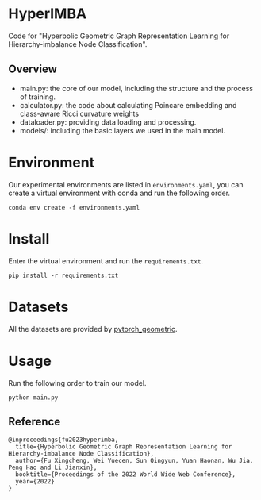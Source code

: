 # HyperIMBA
Code for "Hyperbolic Geometric Graph Representation Learning for Hierarchy-imbalance Node Classification".

## Overview
- main.py: the core of our model, including the structure and the process of training.
- calculator.py: the code about calculating Poincare embedding and class-aware Ricci curvature weights
- dataloader.py: providing data loading and processing. 
- models/: including the basic layers we used in the main model.

# Environment
Our experimental environments are listed in `environments.yaml`, you can create a virtual environment with conda and run the following order.
```
conda env create -f environments.yaml
```

# Install
Enter the virtual environment and run the `requirements.txt`.
```
pip install -r requirements.txt
```

# Datasets
All the datasets are provided by [pytorch_geometric](https://github.com/ZZy979/pytorch-tutorial).

# Usage
Run the following order to train our model.
```
python main.py
```

## Reference
````
@inproceedings{fu2023hyperimba,
  title={Hyperbolic Geometric Graph Representation Learning for Hierarchy-imbalance Node Classification},
  author={Fu Xingcheng, Wei Yuecen, Sun Qingyun, Yuan Haonan, Wu Jia, Peng Hao and Li Jianxin},
  booktitle={Proceedings of the 2022 World Wide Web Conference},
  year={2022}
}
````
